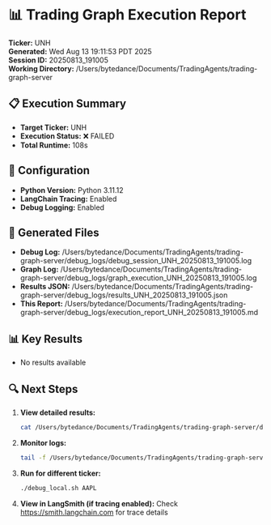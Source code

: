# 📊 Trading Graph Execution Report

**Ticker:** UNH  
**Generated:** Wed Aug 13 19:11:53 PDT 2025  
**Session ID:** 20250813_191005  
**Working Directory:** /Users/bytedance/Documents/TradingAgents/trading-graph-server

## 📋 Execution Summary

- **Target Ticker:** UNH
- **Execution Status:** ❌ FAILED
- **Total Runtime:** 108s

## 🔧 Configuration

- **Python Version:** Python 3.11.12
- **LangChain Tracing:** Enabled
- **Debug Logging:** Enabled

## 📂 Generated Files

- **Debug Log:** /Users/bytedance/Documents/TradingAgents/trading-graph-server/debug_logs/debug_session_UNH_20250813_191005.log
- **Graph Log:** /Users/bytedance/Documents/TradingAgents/trading-graph-server/debug_logs/graph_execution_UNH_20250813_191005.log  
- **Results JSON:** /Users/bytedance/Documents/TradingAgents/trading-graph-server/debug_logs/results_UNH_20250813_191005.json
- **This Report:** /Users/bytedance/Documents/TradingAgents/trading-graph-server/debug_logs/execution_report_UNH_20250813_191005.md

## 📊 Key Results

- No results available

## 🔍 Next Steps

1. **View detailed results:**
   ```bash
   cat /Users/bytedance/Documents/TradingAgents/trading-graph-server/debug_logs/results_UNH_20250813_191005.json | jq .
   ```

2. **Monitor logs:**
   ```bash
   tail -f /Users/bytedance/Documents/TradingAgents/trading-graph-server/debug_logs/graph_execution_UNH_20250813_191005.log
   ```

3. **Run for different ticker:**
   ```bash
   ./debug_local.sh AAPL
   ```

4. **View in LangSmith (if tracing enabled):**
   Check https://smith.langchain.com for trace details


